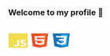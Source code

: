 ### Welcome to my profile 👋
<div style="display: inline_block"><br>
  <img align="center" alt="Rafa-Js" height="30" width="40" src="https://raw.githubusercontent.com/devicons/devicon/master/icons/javascript/javascript-plain.svg">
  <img align="center" alt="Rafa-HTML" height="30" width="40" src="https://raw.githubusercontent.com/devicons/devicon/master/icons/html5/html5-original.svg">
  <img align="center" alt="Rafa-CSS" height="30" width="40" src="https://raw.githubusercontent.com/devicons/devicon/master/icons/css3/css3-original.svg">
</div>
<!--### Experiência de trabalho
Na visão geral abaixo você encontrará minha experiência de trabalho mais recente:

[<img align="left" height="94px" width="94px" alt="PGM" src="https://cdn.discordapp.com/attachments/817401092752932916/1017400940896194560/avatar_960.jpg"/>](https://www.aracaju.se.gov.br/procuradoria/)

**Estagiário Front-end** \
Agosto de 2023 - Junho de 2024 \
[**Procuradoria Geral do Município de Aracaju**](https://www.aracaju.se.gov.br/procuradoria/) • Estágio de desenvolvedor \
Linguagens & Tecnologias: `JavaScript`, `Html5`, `PostgresSQL`, `MySQL`\
<br/>
**BERNOX7/BERNOX7** is a ✨ _special_ ✨ repository because its `README.md` (this file) appears on your GitHub profile.


